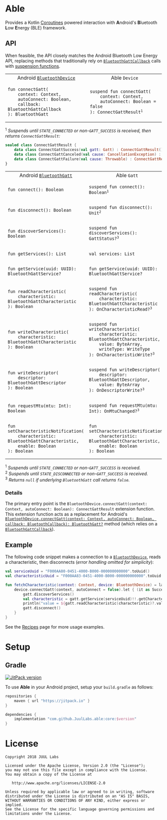 # Able

Provides a Kotlin [Coroutines] powered interaction with **A**ndroid's **B**luetooth **L**ow
**E**nergy (BLE) framework.

## API

When feasible, the API closely matches the Android Bluetooth Low Energy API, replacing methods that
traditionally rely on [`BluetoothGattCallback`] calls with [suspension functions].

<table>
<tr>
<td align="center">Android <a href="https://developer.android.com/reference/android/bluetooth/BluetoothDevice"><code>BluetoothDevice</code></a></td>
<td align="center">Able <code>Device</code></td>
</tr>
<tr>
<td><pre><code>fun connectGatt(
    context: Context,
    autoConnect: Boolean,
    callback: BluetoothGattCallback
): BluetoothGatt</code></pre></td>
<td><pre><code>suspend fun connectGatt(
    context: Context,
    autoConnect: Boolean = false
): ConnectGattResult</code><sup>1</sup></pre></td>
</tr>
</table>

<sup>1</sup> _Suspends until `STATE_CONNECTED` or non-`GATT_SUCCESS` is received, then returns
`ConnectGattResult`:_

```kotlin
sealed class ConnectGattResult {
    data class ConnectGattSuccess(val gatt: Gatt) : ConnectGattResult()
    data class ConnectGattCanceled(val cause: CancellationException) : ConnectGattResult()
    data class ConnectGattFailure(val cause: Throwable) : ConnectGattResult()
}
```

<table>
<tr>
<td align="center">Android <a href="https://developer.android.com/reference/android/bluetooth/BluetoothGatt"><code>BluetoothGatt</code></a></td>
<td align="center">Able <code>Gatt</code></td>
</tr>
<tr>
<td><pre><code>fun connect(): Boolean</code></pre></td>
<td><pre><code>suspend fun connect(): Boolean</code><sup>1</sup></pre></td>
</tr>
<tr>
<td><pre><code>fun disconnect(): Boolean</code></pre></td>
<td><pre><code>suspend fun disconnect(): Unit</code><sup>2</sup></pre></td>
</tr>
<tr>
<td><pre><code>fun discoverServices(): Boolean</code></pre></td>
<td><pre><code>suspend fun discoverServices(): GattStatus?</code><sup>3</sup></pre></td>
</tr>
<tr>
<td><pre><code>fun getServices(): List<BluetoothGattService></code></pre></td>
<td><pre><code>val services: List<BluetoothGattService></code></pre></td>
</tr>
<tr>
<td><pre><code>fun getService(uuid: UUID): BluetoothGattService?</code></pre></td>
<td><pre><code>fun getService(uuid: UUID): BluetoothGattService?</code></pre></td>
</tr>
<tr>
<td><pre><code>fun readCharacteristic(
    characteristic: BluetoothGattCharacteristic
): Boolean</code></pre></td>
<td><pre><code>suspend fun readCharacteristic(
    characteristic: BluetoothGattCharacteristic
): OnCharacteristicRead?</code><sup>3</sup></pre></td>
</tr>
<tr>
<td><pre><code>fun writeCharacteristic(
    characteristic: BluetoothGattCharacteristic
): Boolean</code></pre></td>
<td><pre><code>suspend fun writeCharacteristic(
    characteristic: BluetoothGattCharacteristic,
    value: ByteArray,
    writeType: WriteType
): OnCharacteristicWrite?</code><sup>3</sup></pre></td>
</tr>
<tr>
<td><pre><code>fun writeDescriptor(
    descriptor: BluetoothGattDescriptor
): Boolean</code></pre></td>
<td><pre><code>suspend fun writeDescriptor(
    descriptor: BluetoothGattDescriptor,
    value: ByteArray
): OnDescriptorWrite?</code><sup>3</sup></pre></td>
</tr>
<tr>
<td><pre><code>fun requestMtu(mtu: Int): Boolean</code></pre></td>
<td><pre><code>suspend fun requestMtu(mtu: Int): OnMtuChanged?</code><sup>3</sup></pre></td>
</tr>
<tr>
<td><pre><code>fun setCharacteristicNotification(
    characteristic: BluetoothGattCharacteristic,
    enable: Boolean
): Boolean</code></pre></td>
<td><pre><code>fun setCharacteristicNotification(
    characteristic: BluetoothGattCharacteristic,
    enable: Boolean
): Boolean</code></pre></td>
</tr>
</table>

<sup>1</sup> _Suspends until `STATE_CONNECTED` or non-`GATT_SUCCESS` is received._<br/>
<sup>2</sup> _Suspends until `STATE_DISCONNECTED` or non-`GATT_SUCCESS` is received._<br/>
<sup>3</sup> _Returns `null` if underlying `BluetoothGatt` call returns `false`._

### Details

The primary entry point is the
`BluetoothDevice.connectGatt(context: Context, autoConnect: Boolean): ConnectGattResult` extension
function. This extension function acts as a replacement for Android's
[`BluetoothDevice.connectGatt(context: Context, autoConnect: Boolean, callback: BluetoothCallback): BluetoothGatt?`]
method (which relies on a [`BluetoothGattCallback`]).

## Example

The following code snippet makes a connection to a [`BluetoothDevice`], reads a characteristic,
then disconnects (_error handling omitted for simplicity_):

```kotlin
val serviceUuid = "F000AA80-0451-4000-B000-000000000000".toUuid()
val characteristicUuid = "F000AA83-0451-4000-B000-000000000000".toUuid()

fun fetchCharacteristic(context: Context, device: BluetoothDevice) = launch {
    device.connectGatt(context, autoConnect = false).let { (it as Success).gatt }.use { gatt ->
        gatt.discoverServices()
        val characteristic = gatt.getService(serviceUuid)!!.getCharacteristic(characteristicUuid)
        println("value = ${gatt.readCharacteristic(characteristic)?.value}")
        gatt.disconnect()
    }
}
```

See the [Recipes] page for more usage examples.

# Setup

## Gradle

[![JitPack version](https://jitpack.io/v/JuulLabs/able.svg)](https://jitpack.io/#JuulLabs/able)

To use **Able** in your Android project, setup your `build.gradle` as follows:

```groovy
repositories {
    maven { url "https://jitpack.io" }
}

dependencies {
    implementation "com.github.JuulLabs.able:core:$version"
}
```

# License

```
Copyright 2018 JUUL Labs

Licensed under the Apache License, Version 2.0 (the "License");
you may not use this file except in compliance with the License.
You may obtain a copy of the License at

   http://www.apache.org/licenses/LICENSE-2.0

Unless required by applicable law or agreed to in writing, software
distributed under the License is distributed on an "AS IS" BASIS,
WITHOUT WARRANTIES OR CONDITIONS OF ANY KIND, either express or implied.
See the License for the specific language governing permissions and
limitations under the License.
```


[`BluetoothGatt`]: https://developer.android.com/reference/android/bluetooth/BluetoothGatt.html
[`BluetoothGattCallback`]: https://developer.android.com/reference/android/bluetooth/BluetoothGattCallback.html
[`BluetoothDevice`]: https://developer.android.com/reference/android/bluetooth/BluetoothDevice.html
[`BluetoothDevice.connectGatt(context: Context, autoConnect: Boolean, callback: BluetoothCallback): BluetoothGatt?`]: https://developer.android.com/reference/android/bluetooth/BluetoothDevice.html#connectGatt(android.content.Context,%20boolean,%20android.bluetooth.BluetoothGattCallback)
[Coroutines]: https://kotlinlang.org/docs/reference/coroutines.html
[suspension functions]: https://kotlinlang.org/docs/reference/coroutines.html#suspending-functions
[Recipes]: documentation/RECIPES.md
